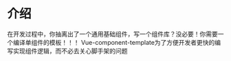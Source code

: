# 介绍
在开发过程中，你抽离出了一个通用基础组件，写一个组件库？没必要！你需要一个编译单组件的模板！！！ 
Vue-component-template为了方便开发者更快的编写实现组件逻辑，而不必去关心脚手架的问题